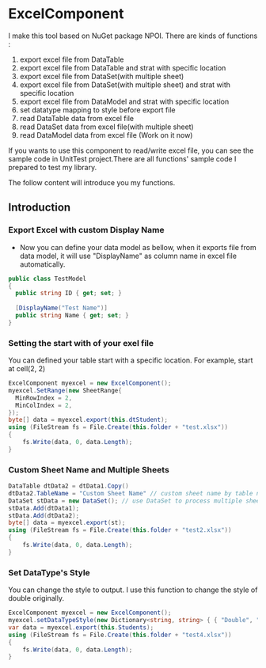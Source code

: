 # ExcelComponent

I make this tool based on NuGet package NPOI.
There are kinds of functions :

1. export excel file from DataTable
2. export excel file from DataTable and strat with specific location
3. export excel file from DataSet(with multiple sheet)
4. export excel file from DataSet(with multiple sheet) and strat with specific location
5. export excel file from DataModel and strat with specific location
6. set datatype mapping to style before export file
7. read DataTable data from excel file
8. read DataSet data from excel file(with multiple sheet)
9. read DataModel data from excel file (Work on it now)

If you wants to use this component to read/write excel file, you can see the sample code in UnitTest project.There are all functions' sample code I prepared to test my library.

The follow content will introduce you my functions.

## Introduction

### Export Excel with custom Display Name

* Now you can define your data model as bellow, when it exports file from data model, it will use "DisplayName" as column name in excel file automatically.

```csharp
public class TestModel
{
  public string ID { get; set; }
  
  [DisplayName("Test Name")]
  public string Name { get; set; }
}
```

### Setting the start with of your exel file

You can defined your table start with a specific location.
For example, start at cell(2, 2)

```csharp
ExcelComponent myexcel = new ExcelComponent();
myexcel.SetRange(new SheetRange{
  MinRowIndex = 2,
  MinColIndex = 2,
});
byte[] data = myexcel.export(this.dtStudent);
using (FileStream fs = File.Create(this.folder + "test.xlsx"))
{
    fs.Write(data, 0, data.Length);
}
```

### Custom Sheet Name and Multiple Sheets

```csharp
DataTable dtData2 = dtData1.Copy()
dtData2.TableName = "Custom Sheet Name" // custom sheet name by table name
DataSet stData = new DataSet(); // use DataSet to process multiple sheets
stData.Add(dtData1);
stData.Add(dtData2);
byte[] data = myexcel.export(st);
using (FileStream fs = File.Create(this.folder + "test2.xlsx"))
{
    fs.Write(data, 0, data.Length);
}
```

### Set DataType's Style

You can change the style to output.
I use this function to change the style of double originally.

```csharp
ExcelComponent myexcel = new ExcelComponent();
myexcel.setDataTypeStyle(new Dictionary<string, string> { { "Double", "#,##0.0000" } });
var data = myexcel.export(this.Students);
using (FileStream fs = File.Create(this.folder + "test4.xlsx"))
{
    fs.Write(data, 0, data.Length);
}
``` 